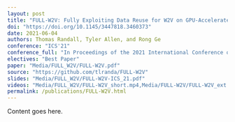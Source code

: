 ```yaml
---
layout: post
title: "FULL-W2V: Fully Exploiting Data Reuse for W2V on GPU-Accelerated Systems"
doi: "https://doi.org/10.1145/3447818.3460373"
date: 2021-06-04
authors: Thomas Randall, Tyler Allen, and Rong Ge
conference: "ICS'21"
conference_full: "In Proceedings of the 2021 International Conference on Supercomputing (ICS '21)"
electives: "Best Paper"
paper: "Media/FULL_W2V/FULL-W2V.pdf"
source: "https://github.com/tlranda/FULL-W2V"
slides: "Media/FULL_W2V/FULL-W2V-ICS_21.pdf"
videos: "Media/FULL_W2V/FULL-W2V_short.mp4,Media/FULL-W2V/FULL-W2V_ext.mp4"
permalink: /publications/FULL-W2V.html
---
```


Content goes here.
